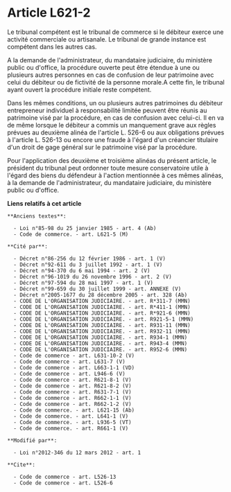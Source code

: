 # Article L621-2

Le tribunal compétent est le tribunal de commerce si le débiteur exerce une activité commerciale ou artisanale. Le tribunal
de grande instance est compétent dans les autres cas.

A la demande de l'administrateur, du mandataire judiciaire, du ministère public ou d'office, la procédure ouverte peut être
étendue à une ou plusieurs autres personnes en cas de confusion de leur patrimoine avec celui du débiteur ou de fictivité de
la personne morale.A cette fin, le tribunal ayant ouvert la procédure initiale reste compétent. 

Dans les mêmes conditions, un ou plusieurs autres patrimoines du débiteur entrepreneur individuel à responsabilité limitée
peuvent être réunis au patrimoine visé par la procédure, en cas de confusion avec celui-ci. Il en va de même lorsque le
débiteur a commis un manquement grave aux règles prévues au deuxième alinéa de l'article L. 526-6 ou aux obligations prévues
à l'article L. 526-13 ou encore une fraude à l'égard d'un créancier titulaire d'un droit de gage général sur le patrimoine
visé par la procédure.

Pour l'application des deuxième et troisième alinéas du présent article, le président du tribunal peut ordonner toute mesure
conservatoire utile à l'égard des biens du défendeur à l'action mentionnée à ces mêmes alinéas, à la demande de
l'administrateur, du mandataire judiciaire, du ministère public ou d'office.

**Liens relatifs à cet article**

	**Anciens textes**:

	  - Loi n°85-98 du 25 janvier 1985 - art. 4 (Ab)
	  - Code de commerce. - art. L621-5 (M)

	**Cité par**:

	  - Décret n°86-256 du 12 février 1986 - art. 1 (V)
	  - Décret n°92-611 du 3 juillet 1992 - art. 1 (V)
	  - Décret n°94-370 du 6 mai 1994 - art. 2 (V)
	  - Décret n°96-1019 du 26 novembre 1996 - art. 2 (V)
	  - Décret n°97-594 du 28 mai 1997 - art. 1 (V)
	  - Décret n°99-659 du 30 juillet 1999 - art. ANNEXE (V)
	  - Décret n°2005-1677 du 28 décembre 2005 - art. 328 (Ab)
	  - CODE DE L'ORGANISATION JUDICIAIRE. - art. R*311-7 (MMN)
	  - CODE DE L'ORGANISATION JUDICIAIRE. - art. R*411-1 (MMN)
	  - CODE DE L'ORGANISATION JUDICIAIRE. - art. R*921-6 (MMN)
	  - CODE DE L'ORGANISATION JUDICIAIRE. - art. R921-5-1 (MMN)
	  - CODE DE L'ORGANISATION JUDICIAIRE. - art. R931-11 (MMN)
	  - CODE DE L'ORGANISATION JUDICIAIRE. - art. R932-11 (MMN)
	  - CODE DE L'ORGANISATION JUDICIAIRE. - art. R934-1 (MMN)
	  - CODE DE L'ORGANISATION JUDICIAIRE. - art. R943-4 (MMN)
	  - CODE DE L'ORGANISATION JUDICIAIRE. - art. R952-6 (MMN)
	  - Code de commerce - art. L631-10-2 (V)
	  - Code de commerce - art. L631-7 (V)
	  - Code de commerce - art. L663-1-1 (VD)
	  - Code de commerce - art. L946-6 (V)
	  - Code de commerce - art. R621-8-1 (V)
	  - Code de commerce - art. R621-8-2 (V)
	  - Code de commerce - art. R631-7-1 (V)
	  - Code de commerce - art. R662-1-1 (V)
	  - Code de commerce - art. R662-1-2 (V)
	  - Code de commerce. - art. L621-15 (Ab)
	  - Code de commerce. - art. L641-1 (V)
	  - Code de commerce. - art. L936-5 (VT)
	  - Code de commerce. - art. R661-1 (V)

	**Modifié par**:

	  - Loi n°2012-346 du 12 mars 2012 - art. 1

	**Cite**:

	  - Code de commerce - art. L526-13
	  - Code de commerce - art. L526-6
